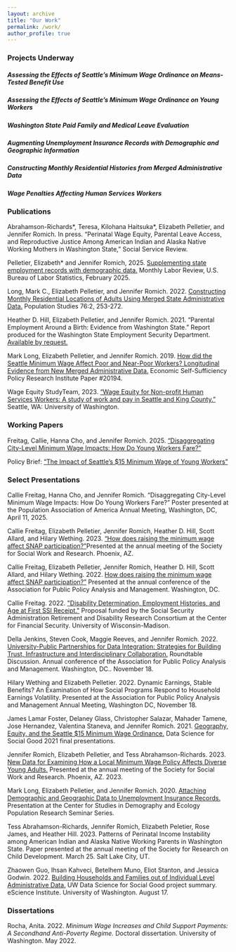 ```yaml
---
layout: archive
title: "Our Work"
permalink: /work/
author_profile: true
---
```


### Projects Underway

##### Assessing the Effects of Seattle’s Minimum Wage Ordinance on Means-Tested Benefit Use

##### Assessing the Effects of Seattle’s Minimum Wage Ordinance on Young Workers

##### Washington State Paid Family and Medical Leave Evaluation

##### Augmenting Unemployment Insurance Records with Demographic and Geographic Information

##### Constructing Monthly Residential Histories from Merged Administrative Data

##### Wage Penalties Affecting Human Services Workers


### Publications

Abrahamson-Richards*, Teresa, Kilohana Haitsuka*, Elizabeth Pelletier, and Jennifer Romich. In press. “Perinatal Wage Equity, Parental Leave Access, and Reproductive Justice Among American Indian and Alaska Native Working Mothers in Washington State,” Social Service Review.

Pelletier, Elizabeth* and Jennifer Romich, 2025. [Supplementing state employment records with demographic data.](https://doi.org/10.21916/mlr.2025.2) Monthly Labor Review, U.S. Bureau of Labor Statistics, February 2025.

Long, Mark C., Elizabeth Pelletier, and Jennifer Romich. 2022. [Constructing Monthly Residential Locations of Adults Using Merged State Administrative Data.](https://www.tandfonline.com/doi/abs/10.1080/00324728.2022.2085776) Population Studies 76:2, 253-272.  
 
Heather D. Hill, Elizabeth Pelletier, and Jennifer Romich. 2021. “Parental Employment Around a Birth: Evidence from Washington State.” Report produced for the Washington State Employment Security Department. [Available by request.](hdhill@uw.edu)

Mark Long, Elizabeth Pelletier, and Jennifer Romich. 2019. [How did the Seattle Minimum Wage Affect Poor and Near-Poor Workers? Longitudinal Evidence from New Merged Administrative Data.](https://www.esspri.uci.edu/files/docs/working_papers/ESSPRI%20Working%20Paper%2020194%20Romich.pdf) Economic Self-Sufficiency Policy Research Institute Paper #20194.

Wage Equity StudyTeam, 2023. [“Wage Equity for Non-profit Human Services Workers: A study of work and pay in Seattle and King County.”](https://socialwork.uw.edu/wageequitystudy) Seattle, WA: University of Washington.

### Working Papers

Freitag, Callie, Hanna Cho, and Jennifer Romich. 2025. [“Disaggregating City-Level Minimum Wage Impacts: How Do Young Workers Fare?”](https://nbviewer.org/github/wmlad/wmlad.github.io/blob/master/files/Freitag_Cho_Romich_MinWage_YoungWorkers_PAA2025.pdf)

Policy Brief: [“The Impact of Seattle’s $15 Minimum Wage of Young Workers”](https://nbviewer.org/github/wmlad/wmlad.github.io/blob/df9d0d5365c9431275eb23bd3ff912286fe1dc5b/files/Seattle%20Minimum%20Wage%20Young%20Workers%20-%20Draft%20policy%20brief.pdf)

### Select Presentations

Callie Freitag, Hanna Cho, and Jennifer Romich. “Disaggregating City-Level Minimum Wage Impacts: How Do Young Workers Fare?” Poster presented at the Population Association of America Annual Meeting, Washington, DC, April 11, 2025.

Callie Freitag, Elizabeth Pelletier, Jennifer Romich, Heather D. Hill, Scott Allard, and Hilary Wething.  2023. [“How does raising the minimum wage affect SNAP participation?”](https://sswr.confex.com/sswr/2023/webprogram/Paper48872.html)Presented at the annual meeting of the Society for Social Work and Research. Phoenix, AZ. 

Callie Freitag, Elizabeth Pelletier, Jennifer Romich, Heather D. Hill, Scott Allard, and Hilary Wething. 2022. [How does raising the minimum wage affect SNAP participation?”](https://appam.confex.com/appam/2022/meetingapp.cgi/Paper/45696) Presented at the annual conference of the Association for Public Policy Analysis and Management. Washington, DC.

Callie Freitag. 2022.  ["Disability Determination, Employment Histories, and Age at First SSI Receipt."](https://cfsrdrc.wisc.edu/project/jsit22-01.)  Proposal funded by the Social Security Administration Retirement and Disability Research Consortium at the Center for Financial Security. University of Wisconsin-Madison.

Della Jenkins, Steven Cook, Maggie Reeves, and Jennifer Romich. 2022. [University-Public Partnerships for Data Integration: Strategies for Building Trust, Infrastructure and Interdisciplinary Collaboration.](https://appam.confex.com/appam/2022/meetingapp.cgi/Session/16594)  Roundtable Discussion. Annual conference of the Association for Public Policy Analysis and Management. Washington, DC.. November 18.

Hilary Wething and Elizabeth Pelletier. 2022. Dynamic Earnings, Stable Benefits?  An Examination of How Social Programs Respond to Household Earnings Volatility.  Presented at the Association for Public Policy Analysis and Management Annual Meeting, Washington DC, November 18.

James Lamar Foster, Delaney Glass, Christopher Salazar, Mahader Tamene, Jose Hernandez, Valentina Staneva, and Jennifer Romich. 2021. [Geography, Equity, and the Seattle $15 Minimum Wage Ordinance.](https://uwescience.github.io/MinWA/) Data Science for Social Good 2021 final presentations.

Jennifer Romich, Elizabeth Pelletier, and Tess Abrahamson-Richards. 2023.  [New Data for Examining How a Local Minimum Wage Policy Affects Diverse Young Adults.](https://sswr.confex.com/sswr/2023/webprogram/Paper50441.html)  Presented at the annual meeting of the Society for Social Work and Research. Phoenix, AZ. 2023.

Mark Long, Elizabeth Pelletier, and Jennifer Romich. 2020. [Attaching Demographic and Geographic Data to Unemployment Insurance Records.](https://www.youtube.com/watch?v=13GB6dzM4DA) Presentation at the Center for Studies in Demography and Ecology Population Research Seminar Series. 

Tess Abrahamson-Richards, Jennifer Romich, Elizabeth Peletier, Rose James, and Heather Hill. 2023.  Patterns of Perinatal Income Instability among American Indian and Alaska Native Working Parents in Washington State.  Paper presented at the annual meeting of the Society for Research on Child Development.  March 25.  Salt Lake City, UT.

Zhaowen Guo, Ihsan Kahveci, Betelhem Muno, Eliot Stanton, and Jessica Godwin. 2022. [Building Households and Families out of Individual Level Administrative Data.](https://www.youtube.com/watch?v=rA6cTfoOFlU&list=PLA6PlfxWZPLRpUxdZK6UI5AFIkC_WIrm9&index=27)  UW Data Science for Social Good project summary.  eScience Institute. University of Washington. August 17.

### Dissertations

Rocha, Anita. 2022. *Minimum Wage Increases and Child Support Payments: A Secondhand Anti-Poverty Regime.*  Doctoral dissertation.  University of Washington. May 2022.





